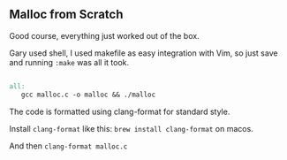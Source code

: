  ## Malloc from Scratch

 Good course, everything just worked out of the box.

 Gary used shell, I used makefile as easy integration with Vim, so just
 save and running `:make` was all it took.


 ```makefile

all:
	gcc malloc.c -o malloc && ./malloc
```

The code is formatted using clang-format for standard style.

Install `clang-format` like this: `brew install clang-format` on macos.

And then `clang-format malloc.c`


